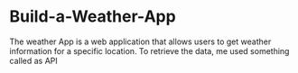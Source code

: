 # Build-a-Weather-App
The weather App is a web application that allows users to get weather information for a specific location. To retrieve the data, me used something called as API
